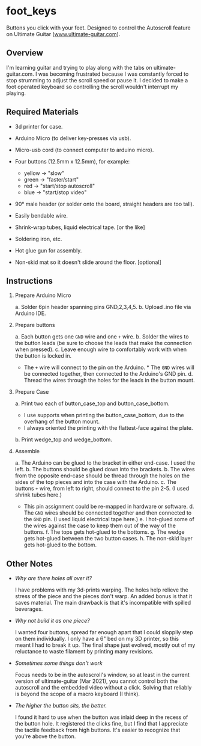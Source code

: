 # foot_keys
Buttons you click with your feet. Designed to control the Autoscroll feature on Ultimate Guitar (www.ultimate-guitar.com).

## Overview

I'm learning guitar and trying to play along with the tabs on ultimate-guitar.com. I was becoming frustrated because I was constantly forced to stop strumming to adjust the scroll speed or pause it. I decided to make a foot operated keyboard so controlling the scroll wouldn't interrupt my playing.

## Required Materials

  * 3d printer for case.
  * Arduino Micro (to deliver key-presses via usb).
  * Micro-usb cord (to connect computer to arduino micro).
  * Four buttons (12.5mm x 12.5mm), for example:

     - yellow &rarr; "slow"
     - green &rarr; "faster/start"
     - red &rarr; "start/stop autoscroll"
     - blue &rarr; "start/stop video"

  * 90&deg; male header (or solder onto the board, straight headers are too tall).
  * Easily bendable wire.
  * Shrink-wrap tubes, liquid electrical tape. [or the like]
  * Soldering iron, etc.
  * Hot glue gun for assembly.
  * Non-skid mat so it doesn't slide around the floor. [optional]

## Instructions

  1. Prepare Arduino Micro

     a. Solder 6pin header spanning pins GND,2,3,4,5.
     b. Upload .ino file via Arduino IDE.

  2. Prepare buttons

     a. Each button gets one `GND` wire and one `+` wire.
     b. Solder the wires to the button leads (be sure to choose the leads that make the connection when pressed).
     c. Leave enough wire to comfortably work with when the button is locked in.
        * The `+` wire will connect to the pin on the Arduino.
	* The `GND` wires will be connected together, then connected to the Arduino's GND pin.
     d. Thread the wires through the holes for the leads in the button mount.

  3. Prepare Case

     a. Print two each of button_case_top and button_case_bottom.

        * I use supports when printing the button_case_bottom, due to the overhang of the button mount.
        * I always oriented the printing with the flattest-face against the plate.

     b. Print wedge_top and wedge_bottom.

  3. Assemble

     a. The Arduino can be glued to the bracket in either end-case. I used the left.
     b. The buttons should be glued down into the brackets.
     b. The wires from the opposite end-case should be thread through the holes on the sides of the top pieces and into the case with the Arduino.
     c. The buttons `+` wire, from left to right, should connect to the pin 2-5. (I used shrink tubes here.)
        * This pin assignment could be re-mapped in hardware or software.
     d. The `GND` wires should be connected together and then connected to the `GND` pin. (I used liquid electrical tape here.)
     e. I hot-glued some of the wires against the case to keep them out of the way of the buttons.
     f. The tops gets hot-glued to the bottoms.
     g. The wedge gets hot-glued between the two button cases.
     h. The non-skid layer gets hot-glued to the bottom.
    

## Other Notes

  * _Why are there holes all over it?_

    I have problems with my 3d-prints warping. The holes help relieve the stress of the piece and the pieces don't warp. An added bonus is that it saves material. The main drawback is that it's incompatible with spilled beverages.

  * _Why not build it as one piece?_

    I wanted four buttons, spread far enough apart that I could sloppily step on them individually. I only have a 6" bed on my 3D printer, so this meant I had to break it up. The final shape just evolved, mostly out of my reluctance to waste filament by printing many revisions.

  * _Sometimes some things don't work_

    Focus needs to be in the autoscroll's window, so at least in the current version of ultimate-guitar (Mar 2021), you cannot control both the autoscroll and the embedded video without a click. Solving that reliably is beyond the scope of a macro keyboard (I think).

  * _The higher the button sits, the better._

    I found it hard to use when the button was inlaid deep in the recess of the button hole. It registered the clicks fine, but I find that I appreciate the tactile feedback from high buttons. It's easier to recognize that you're above the button.


